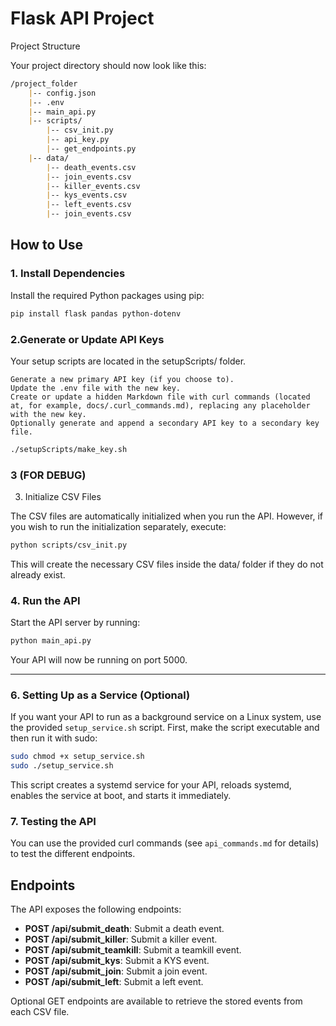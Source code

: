 # Flask API Project

Project Structure

Your project directory should now look like this:

```markdown
/project_folder 
    |-- config.json 
    |-- .env 
    |-- main_api.py 
    |-- scripts/ 
        |-- csv_init.py 
        |-- api_key.py 
        |-- get_endpoints.py 
    |-- data/
        |-- death_events.csv 
        |-- join_events.csv 
        |-- killer_events.csv 
        |-- kys_events.csv 
        |-- left_events.csv 
        |-- join_events.csv
```


## How to Use

### 1. Install Dependencies

Install the required Python packages using pip:

```bash
pip install flask pandas python-dotenv
```

### 2.Generate or Update API Keys 

Your setup scripts are located in the setupScripts/ folder.

    Generate a new primary API key (if you choose to).
    Update the .env file with the new key.
    Create or update a hidden Markdown file with curl commands (located at, for example, docs/.curl_commands.md), replacing any placeholder with the new key.
    Optionally generate and append a secondary API key to a secondary key file.

```bash
./setupScripts/make_key.sh
```




### 3 (FOR DEBUG)
3. Initialize CSV Files

The CSV files are automatically initialized when you run the API. However, if you wish to run the initialization separately, execute:

```bash
python scripts/csv_init.py
```

This will create the necessary CSV files inside the data/ folder if they do not already exist.

### 4. Run the API

Start the API server by running:

```bash
python main_api.py
```

Your API will now be running on port 5000.

<hr>

### 6. Setting Up as a Service (Optional)

If you want your API to run as a background service on a Linux system, use the provided `setup_service.sh` script. First, make the script executable and then run it with sudo:

```bash
sudo chmod +x setup_service.sh
sudo ./setup_service.sh
```

This script creates a systemd service for your API, reloads systemd, enables the service at boot, and starts it immediately.

### 7. Testing the API

You can use the provided curl commands (see `api_commands.md` for details) to test the different endpoints.

## Endpoints

The API exposes the following endpoints:

- **POST /api/submit_death**: Submit a death event.
- **POST /api/submit_killer**: Submit a killer event.
- **POST /api/submit_teamkill**: Submit a teamkill event.
- **POST /api/submit_kys**: Submit a KYS event.
- **POST /api/submit_join**: Submit a join event.
- **POST /api/submit_left**: Submit a left event.

Optional GET endpoints are available to retrieve the stored events from each CSV file.
